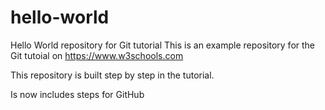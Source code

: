 # hello-world
Hello World repository for Git tutorial
This is an example repository for the Git tutoial on https://www.w3schools.com

This repository is built step by step in the tutorial.

Is now includes steps for GitHub
